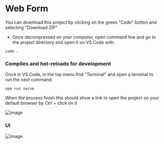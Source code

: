 # Web Form

You can download this project by clicking on the green "Code" button and selecting "Download ZIP"
- Once decompressed on your computer, open command line and go to the project directory and open it on VS Code with: 
```
code .
```

### Compiles and hot-reloads for development
Once in VS Code, in the top menu find "Terminal" and open a terminal to run the next command:
```
npm run serve
```
When the process finish this should show a link to open the project on your default browser by Ctrl + click on it

![image](https://user-images.githubusercontent.com/22846310/201242903-ce4286c4-b514-4cea-ad68-455e4378aa12.png)

### UI
![image](https://user-images.githubusercontent.com/22846310/202525208-20436d01-c791-4baa-a4f8-3c55d1980435.png)
